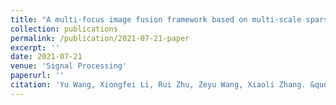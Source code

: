 ```yaml
---
title: "A multi-focus image fusion framework based on multi-scale sparse representation in gradient domain"
collection: publications
permalink: /publication/2021-07-21-paper
excerpt: ''
date: 2021-07-21
venue: 'Signal Processing'
paperurl: ''
citation: 'Yu Wang, Xiongfei Li, Rui Zhu, Zeyu Wang, Xiaoli Zhang. &quot;A multi-focus image fusion framework based on multi-scale sparse representation in gradient domain.&quot; <i>Signal Processing</i>. (2021) 108254. <br/> DOI: 10.1016/j.sigpro.2021.108254'
---
```

